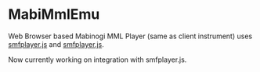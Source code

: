 # MabiMmlEmu

Web Browser based Mabinogi MML Player (same as client instrument) uses [smfplayer.js](https://github.com/logue/smfplayer.js) and [smfplayer.js](https://github.com/logue/sf2synth.js).

Now currently working on integration with smfplayer.js.
